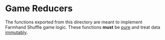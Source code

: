 # Game Reducers

The functions exported from this directory are meant to implement Farmhand Shuffle game logic. These functions **must** be [pure](https://www.freecodecamp.org/news/what-is-a-pure-function-in-javascript-acb887375dfe/) and treat data [immutably](https://en.wikipedia.org/wiki/Immutable_object).

